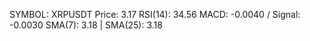 SYMBOL: XRPUSDT
Price: 3.17
RSI(14): 34.56
MACD: -0.0040 / Signal: -0.0030
SMA(7): 3.18 | SMA(25): 3.18
